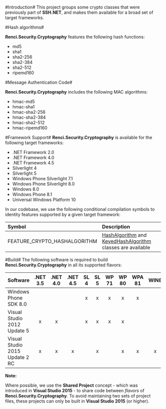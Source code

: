 #Introduction#
This project groups some crypto classes that were previously part of **SSH.NET**, and makes them available for a broad set of target frameworks.

#Hash algorithms#

**Renci.Security.Cryptography** features the following hash functions:
* md5
* sha1
* sha2-256
* sha2-384
* sha2-512
* ripemd160

#Message Authentication Code#

**Renci.Security.Cryptography** includes the following MAC algorithms:
* hmac-md5
* hmac-sha1
* hmac-sha2-256
* hmac-sha2-384
* hmac-sha2-512
* hmac-ripemd160

#Framework Support#
**Renci.Security.Cryptography** is available for the following target frameworks:
* .NET Framework 2.0
* .NET Framework 4.0
* .NET Framework 4.5
* Silverlight 4
* Silverlight 5
* Windows Phone Silverlight 7.1
* Windows Phone Silverlight 8.0
* Windows 8.0
* Windows Phone 8.1
* Universal Windows Platform 10

In our codebase, we use the following conditional compilation symbols to identity features supported by a given target framework:

Symbol                       | Description
:----------------------------| :--------------------------------------------------------------------------------
FEATURE_CRYPTO_HASHALGORITHM | [HashAlgorithm](https://msdn.microsoft.com/en-us/library/system.security.cryptography.hashalgorithm.aspx) and [KeyedHashAlgorithm](https://msdn.microsoft.com/en-us/library/system.security.cryptography.keyedhashalgorithm.aspx) classes are available

#Build#
The following software is required to build **Renci.Security.Cryptography** in all its supported flavors:

Software                          | .NET 3.5 | .NET 4.0 | .NET 4.5 | SL 4 | SL 5 | WP 71 | WP 80 | WPA 81 | WIN8 | UAP10
--------------------------------- | :------: | :------: | :------: | :--: | :--: | :---: | :---: | :----: | :--: | :---:
Windows Phone SDK 8.0             |          |          |          | x    | x    | x     | x     | x      |      | x
Visual Studio 2012 Update 5       | x        | x        |          | x    | x    | x     | x     |        |      |
Visual Studio 2015 Update 2 RC    | x        | x        | x        |      | x    |       | x     | x      | x    | x

**Note:**

Where possible, we use the **Shared Project** concept - which was introduced in **Visual Studio 2015** - to share code between *flavors* of **Renci.Security.Cryptography**.
To avoid maintaining two sets of project files, these projects can only be built in **Visual Studio 2015** (or higher).
